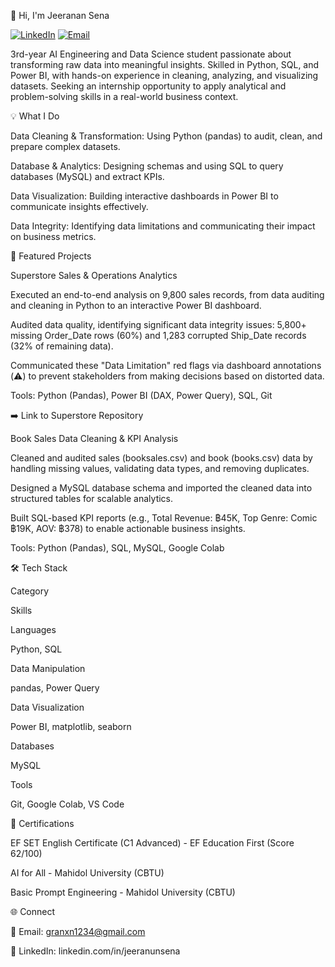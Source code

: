 👋 Hi, I'm Jeeranan Sena

[![LinkedIn](https://img.shields.io/badge/LinkedIn-blue?logo=linkedin)](https://www.linkedin.com/in/jeeranun-sena/)
[![Email](https://img.shields.io/badge/Email-D14836?style=flat&logo=gmail&logoColor=white)](mailto:granxn1234@gmail.com)


3rd-year AI Engineering and Data Science student passionate about transforming raw data into meaningful insights. Skilled in Python, SQL, and Power BI, with hands-on experience in cleaning, analyzing, and visualizing datasets. Seeking an internship opportunity to apply analytical and problem-solving skills in a real-world business context.

💡 What I Do

Data Cleaning & Transformation: Using Python (pandas) to audit, clean, and prepare complex datasets.

Database & Analytics: Designing schemas and using SQL to query databases (MySQL) and extract KPIs.

Data Visualization: Building interactive dashboards in Power BI to communicate insights effectively.

Data Integrity: Identifying data limitations and communicating their impact on business metrics.

🚀 Featured Projects

Superstore Sales & Operations Analytics

Executed an end-to-end analysis on 9,800 sales records, from data auditing and cleaning in Python to an interactive Power BI dashboard.

Audited data quality, identifying significant data integrity issues: 5,800+ missing Order_Date rows (60%) and 1,283 corrupted Ship_Date records (32% of remaining data).

Communicated these "Data Limitation" red flags via dashboard annotations (⚠️) to prevent stakeholders from making decisions based on distorted data.

Tools: Python (Pandas), Power BI (DAX, Power Query), SQL, Git

➡️ Link to Superstore Repository

Book Sales Data Cleaning & KPI Analysis

Cleaned and audited sales (booksales.csv) and book (books.csv) data by handling missing values, validating data types, and removing duplicates.

Designed a MySQL database schema and imported the cleaned data into structured tables for scalable analytics.

Built SQL-based KPI reports (e.g., Total Revenue: ฿45K, Top Genre: Comic ฿19K, AOV: ฿378) to enable actionable business insights.

Tools: Python (Pandas), SQL, MySQL, Google Colab

🛠️ Tech Stack

Category

Skills

Languages

Python, SQL

Data Manipulation

pandas, Power Query

Data Visualization

Power BI, matplotlib, seaborn

Databases

MySQL

Tools

Git, Google Colab, VS Code

🏅 Certifications

EF SET English Certificate (C1 Advanced) - EF Education First (Score 62/100)

AI for All - Mahidol University (CBTU)

Basic Prompt Engineering - Mahidol University (CBTU)

🌐 Connect

📧 Email: granxn1234@gmail.com

💼 LinkedIn: linkedin.com/in/jeeranunsena
